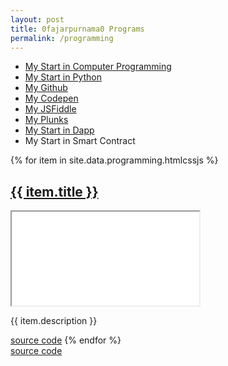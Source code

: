 ```yaml
---
layout: post
title: 0fajarpurnama0 Programs
permalink: /programming
---
```

<div id="programming-summary">
	<ul>
		<li><a href="https://0fajarpurnama0.github.io/internet/2020/03/29/starting-computer-programming.html">My Start in Computer Programming</a></li>
		<li><a href="https://0fajarpurnama0.github.io/internet/2022/07/18/python-cheat-sheet.html">My Start in Python</a></li>
		<li><a href="https://github.com/0fajarpurnama0">My Github</a></li>
		<li><a href="https://codepen.io/0fajarpurnama0">My Codepen</a></li>
		<li><a href="https://jsfiddle.net/user/0fajarpurnama0/fiddles/">My JSFiddle</a></li>
		<li><a href="https://plnkr.co/users/0fajarpurnama0/plunks">My Plunks</a></li>
		<li><a href="https://0fajarpurnama0.github.io/cryptocurrency/2022/03/01/web3-source-code-collection.html">My Start in Dapp</a></li>
		<li><a href="https://snowtrace.io/address/0x1909f937E3c0Cf3d21E1379695b732C0Ff852960/contract/43114/code"></a>My Start in Smart Contract</li>
	</ul>
</div>

<div id="programs">
{% for item in site.data.programming.htmlcssjs %}
	<h2><a href="{{ item.link }}">{{ item.title }}</a></h2>
	<div class="video-container"><iframe src="{{ item.embed }}" alt="{{ item.directlink }}" allowfullscreen></iframe></div>
	<p>{{ item.description }}</p><a href="{{ item.link }}">source code</a>
{% endfor %}
</div>
<a href="http://raboninco.com/22989623/coding-json-get-source">source code</a>